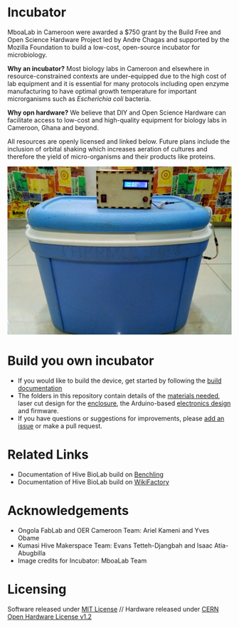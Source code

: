# Incubator

MboaLab in Cameroon were awarded a $750 grant by the Build Free and Open Science Hardware Project led by Andre Chagas and supported by the Mozilla Foundation to build a low-cost, open-source incubator for microbiology.

**Why an incubator?**
Most biology labs in Cameroon and elsewhere in resource-constrained contexts are under-equipped due to the high cost of lab equipment and it is essential for many protocols including open enzyme manufacturing to have optimal growth temperature for important microrganisms such as _Escherichia coli_ bacteria. 

**Why opn hardware?**
We believe that DIY and Open Science Hardware can facilitate access to low-cost and high-quality equipment for biology labs in Cameroon, Ghana and beyond. 

All resources are openly licensed and linked below. Future plans include the inclusion of orbital shaking which increases aeration of cultures and therefore the yield of micro-organisms and their products like proteins.

![closed incubator frontview](https://github.com/FOSH-following-demand/Incubator/blob/master/documentation/images/closed_incubator_frontview.jpg)

# Build you own incubator

 - If you would like to build the device, get started by following the [build documentation](https://github.com/FOSH-following-demand/Incubator/tree/master/documentation/building)
 - The folders in this repository contain details of the [materials needed](https://github.com/FOSH-following-demand/Incubator/tree/master/hardware/BOM), laser cut design for the [enclosure](https://github.com/FOSH-following-demand/Incubator/tree/master/hardware/enclosure), the Arduino-based [electronics design](https://github.com/FOSH-following-demand/Incubator/tree/master/hardware/electronics) and firmware.
 - If you have questions or suggestions for improvements, please [add an issue](https://github.com/FOSH-following-demand/Incubator/issues) or make a pull request.

# Related Links

-   Documentation of Hive BioLab build on [Benchling](https://benchling.com/harry_akligoh/f/lib_UTO5lXRH-hive-biolab/etr_TNTAtGl7-building-and-testing-a-37-deg-celsius-incubator/edit)
-   Documentation of Hive BioLab build on [WikiFactory](https://wikifactory.com/+biolabkh/incubator)

# Acknowledgements

-   Ongola FabLab and OER Cameroon Team: Ariel Kameni and Yves Obame
-   Kumasi Hive Makerspace Team: Evans Tetteh-Djangbah and Isaac Atia-Abugbilla 
-   Image credits for Incubator: MboaLab Team

# Licensing

Software released under [MIT License](https://opensource.org/licenses/MIT) //
Hardware released under [CERN Open Hardware License v1.2](https://ohwr.org/cern_ohl_s_v2.txt)
